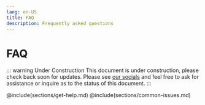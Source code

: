```yaml
---
lang: en-US
title: FAQ
description: Frequently asked questions
---
```


# FAQ

::: warning Under Construction
This document is under construction, please check back soon for updates.
Please see [our socials](/docs/community) and feel free to ask for assistance or
inquire as to the status of this document.
:::

@include(sections/get-help.md)
@include(sections/common-issues.md)
